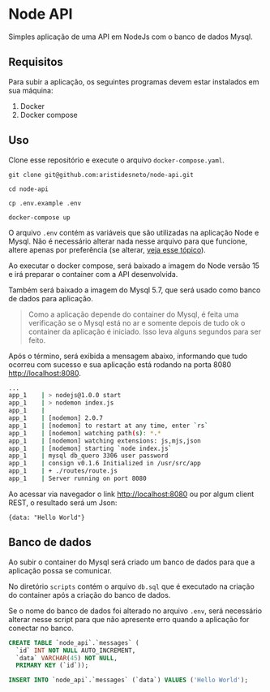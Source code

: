 # Node API

Simples aplicação de uma API em NodeJs com o banco de dados Mysql.

## Requisitos

Para subir a aplicação, os seguintes programas devem estar instalados em sua máquina:

1. Docker
2. Docker compose

## Uso

Clone esse repositório e execute o arquivo `docker-compose.yaml`.

```
git clone git@github.com:aristidesneto/node-api.git

cd node-api

cp .env.example .env

docker-compose up
```

O arquivo `.env` contém as variáveis que são utilizadas na aplicação Node e Mysql. Não é necessário alterar nada nesse arquivo para que funcione, altere apenas por preferência (se alterar, [veja esse tópico](#banco-de-dados)).

Ao executar o docker compose, será baixado a imagem do Node versão 15 e irá preparar o container com a API desenvolvida.

Também será baixado a imagem do Mysql 5.7, que será usado como banco de dados para aplicação.

> Como a aplicação depende do container do Mysql, é feita uma verificação se o Mysql está no ar e somente depois de tudo ok o container da aplicação é iniciado. Isso leva alguns segundos para ser feito.

Após o término, será exibida a mensagem abaixo, informando que tudo ocorreu com sucesso e sua aplicação está rodando na porta 8080 [http://localhost:8080](http://localhost:8080).

```bash
...
app_1    | > nodejs@1.0.0 start
app_1    | > nodemon index.js
app_1    | 
app_1    | [nodemon] 2.0.7
app_1    | [nodemon] to restart at any time, enter `rs`
app_1    | [nodemon] watching path(s): *.*
app_1    | [nodemon] watching extensions: js,mjs,json
app_1    | [nodemon] starting `node index.js`
app_1    | mysql db_quero 3306 user password
app_1    | consign v0.1.6 Initialized in /usr/src/app
app_1    | + ./routes/route.js
app_1    | Server running on port 8080
```
Ao acessar via navegador o link [http://localhost:8080](http://localhost:8080) ou por algum client REST, o resultado será um Json:

```
{data: "Hello World"}
```

<a href="banco-de-dados"></a>

## Banco de dados

Ao subir o container do Mysql será criado um banco de dados para que a aplicação possa se comunicar.

No diretório `scripts` contém o arquivo `db.sql` que é executado na criação do container após a criação do banco de dados.

Se o nome do banco de dados foi alterado no arquivo `.env`, será necessário alterar nesse script para que não apresente erro quando a aplicação for conectar no banco.

```sql
CREATE TABLE `node_api`.`messages` (
  `id` INT NOT NULL AUTO_INCREMENT,
  `data` VARCHAR(45) NOT NULL,
  PRIMARY KEY (`id`));

INSERT INTO `node_api`.`messages` (`data`) VALUES ('Hello World');
```